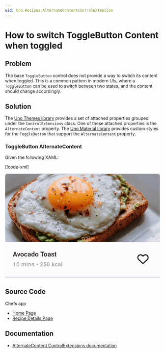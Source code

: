 ```yaml
---
uid: Uno.Recipes.AlternateContentControlExtension
---
```


# How to switch ToggleButton Content when toggled

## Problem

The base `ToggleButton` control does not provide a way to switch its content when toggled. This is a common pattern in modern UIs, where a `ToggleButton` can be used to switch between two states, and the content should change accordingly.

## Solution

The [Uno Themes library](xref:Uno.Themes.Overview) provides a set of attached properties grouped under the `ControlExtensions` class. One of these attached properties is the `AlternateContent` property. The [Uno Material library](xref:Uno.Themes.Material.GetStarted) provides custom styles for the `ToggleButton` that support the `AlternateContent` property.

### ToggleButton AlternateContent

Given the following XAML:

[!code-xml[](../../Chefs/Views/HomePage.xaml#L46-L59)]


![ToggleButton with AlternateContent](../assets/toggle-alternate-content.gif)

## Source Code

Chefs app

- [Home Page](https://github.com/unoplatform/uno.chefs/blob/139edc9eab65b322e219efb7572583551c40ad32/Chefs/Views/HomePage.xaml#L55-L58)
- [Recipe Details Page](https://github.com/unoplatform/uno.chefs/blob/139edc9eab65b322e219efb7572583551c40ad32/Chefs/Views/RecipeDetailsPage.xaml#L363-L374)

## Documentation

- [AlternateContent ControlExtensions documentation](xref:Uno.Themes.Control.Extensions#alternate-content)
